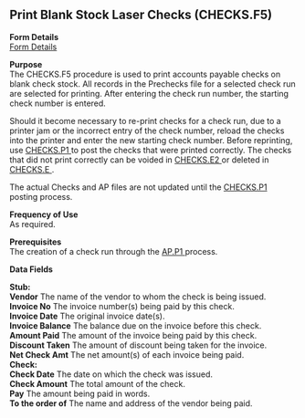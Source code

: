 ##  Print Blank Stock Laser Checks (CHECKS.F5)

<PageHeader />

**Form Details**  
[ Form Details ](CHECKS-F5-1/README.md)   

**Purpose**  
The CHECKS.F5 procedure is used to print accounts payable checks on blank
check stock. All records in the Prechecks file for a selected check run are
selected for printing. After entering the check run number, the starting check
number is entered.  
  
Should it become necessary to re-print checks for a check run, due to a printer jam or the incorrect entry of the check number, reload the checks into the printer and enter the new starting check number. Before reprinting, use [ CHECKS.P1 ](../../../../rover/AP-OVERVIEW/AP-PROCESS/CHECKS-P1/README.md) to post the checks that were printed correctly. The checks that did not print correctly can be voided in [ CHECKS.E2 ](../../../../rover/AP-OVERVIEW/AP-ENTRY/CHECKS-E2/README.md) or deleted in [ CHECKS.E ](../../AP-ENTRY/CHECKS-E/README.md) .   
  
The actual Checks and AP files are not updated until the [ CHECKS.P1 ](../../../../rover/AP-OVERVIEW/AP-PROCESS/CHECKS-P1/README.md) posting process. 

**Frequency of Use**  
As required.

**Prerequisites**  
The creation of a check run through the [ AP.P1 ](../../AP-PROCESS/AP-P1/README.md) process. 

**Data Fields**

**Stub:**  
**Vendor** The name of the vendor to whom the check is being issued.  
**Invoice No** The invoice number(s) being paid by this check.  
**Invoice Date** The original invoice date(s).  
**Invoice Balance** The balance due on the invoice before this check.  
**Amount Paid** The amount of the invoice being paid by this check.  
**Discount Taken** The amount of discount being taken for the invoice.  
**Net Check Amt** The net amount(s) of each invoice being paid.  
**Check:**  
**Check Date** The date on which the check was issued.  
**Check Amount** The total amount of the check.  
**Pay** The amount being paid in words.  
**To the order of** The name and address of the vendor being paid.  
  
<badge text= "Version 8.10.57" vertical="middle" />

<PageFooter />